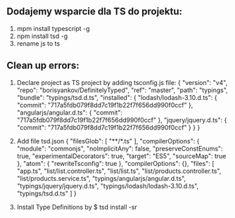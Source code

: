 ## Dodajemy wsparcie dla TS do projektu:
1. mpm install typescript -g
2. npm install tsd -g
3. rename js to ts

## Clean up errors:

1. Declare project as TS project by adding tsconfig.js file:
{
  "version": "v4",
  "repo": "borisyankov/DefinitelyTyped",
  "ref": "master",
  "path": "typings",
  "bundle": "typings/tsd.d.ts",
  "installed": {
    "lodash/lodash-3.10.d.ts": {
      "commit": "717a5fdb079f8dd7c19f1b22f7f656dd990f0ccf"
    },
    "angularjs/angular.d.ts": {
      "commit": "717a5fdb079f8dd7c19f1b22f7f656dd990f0ccf"
    },
    "jquery/jquery.d.ts": {
      "commit": "717a5fdb079f8dd7c19f1b22f7f656dd990f0ccf"
    }
  }
}

2. Add file tsd.json
{
    "filesGlob": [
        "**/*.ts"
    ],
    "compilerOptions": {
        "module": "commonjs",
        "noImplicitAny": false,
        "preserveConstEnums": true,
        "experimentalDecorators": true,
        "target": "ES5",
        "sourceMap": true
    },
    "atom": {
        "rewriteTsconfig": true
    },
    "compilerOptions": {},
    "files": [
        "app.ts",
        "list/list.controller.ts",
        "list/list.ts",
        "list/products.controller.ts",
        "list/products.service.ts",
        "typings/angularjs/angular.d.ts",
        "typings/jquery/jquery.d.ts",
        "typings/lodash/lodash-3.10.d.ts",
        "typings/tsd.d.ts"
    ]
}

3. Install Type Definitions by 
 $ tsd install -sr
